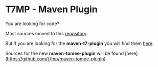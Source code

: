 T7MP - Maven Plugin
====================

You are looking for code?

Most sources moved to this [repository](https://github.com/t7mp/maven-t7-common "maven-t7-common").

But if you are looking for the **maven-t7-plugin** you will find them [here](https://github.com/t7mp/maven-t7-plugin).

Sources for the new **maven-tomee-plugin** will be found [here] (https://github.com/t7mp/maven-tomee-plugin).


